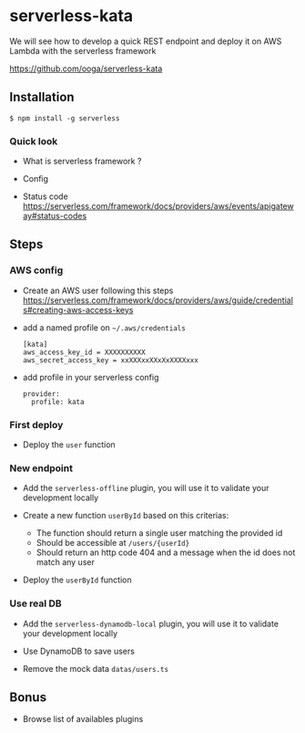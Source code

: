 # serverless-kata

We will see how to develop a quick REST endpoint and deploy it on AWS Lambda with the serverless framework

https://github.com/ooga/serverless-kata

## Installation

`$ npm install -g serverless`

### Quick look

- What is serverless framework ?

- Config

- Status code https://serverless.com/framework/docs/providers/aws/events/apigateway#status-codes

## Steps

### AWS config

- Create an AWS user following this steps https://serverless.com/framework/docs/providers/aws/guide/credentials#creating-aws-access-keys
- add a named profile on `~/.aws/credentials`

  ```
  [kata]
  aws_access_key_id = XXXXXXXXXX
  aws_secret_access_key = xxXXXxxXXxXxXXXXxxx
  ```

- add profile in your serverless config
  ```
  provider:
    profile: kata
  ```

### First deploy

- Deploy the `user` function

### New endpoint

- Add the `serverless-offline` plugin, you will use it to validate your development locally

- Create a new function `userById` based on this criterias:

  - The function should return a single user matching the provided id
  - Should be accessible at `/users/{userId}`
  - Should return an http code 404 and a message when the id does not match any user

- Deploy the `userById` function

### Use real DB

- Add the `serverless-dynamodb-local` plugin, you will use it to validate your development locally

- Use DynamoDB to save users

- Remove the mock data `datas/users.ts`

## Bonus

- Browse list of availables plugins
